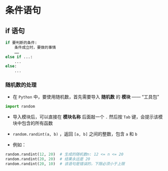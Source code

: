 # 条件语句

## if 语句

```python
if 要判断的条件:
    条件成立时，要做的事情
    ……
else if ...:
    ...
else:
    ...
```

### 随机数的处理

- 在 `Python` 中，要使用随机数，首先需要导入 **随机数** 的 **模块** —— “工具包”

```python
import random
```

- 导入模块后，可以直接在 **模块名称** 后面敲一个 `.` 然后按 `Tab` 键，会提示该模块中包含的所有函数

- `random.randint(a, b)` ，返回 `[a, b]` 之间的整数，包含 `a` 和 `b`
- 例如：

```python
random.randint(12, 20)  # 生成的随机数n: 12 <= n <= 20
random.randint(20, 20)  # 结果永远是 20
random.randint(20, 10)  # 该语句是错误的，下限必须小于上限
```
